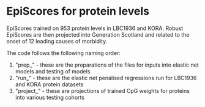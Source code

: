 # EpiScores for protein levels

EpiScores trained on 953 protein levels in LBC1936 and KORA. Robust EpiScores are then projected into Generation Scotland and related to the onset of 12 leading causes of morbidity.

The code follows the following naming order:
1) "prep_" - these are the preparations of the files for inputs into elastic net models and testing of models
2) "run_" - these are the elastic net penalised regressions run for LBC1936 and KORA protein datasets 
3) "project_" - these are projections of trained CpG weights for proteins into various testing cohorts 
